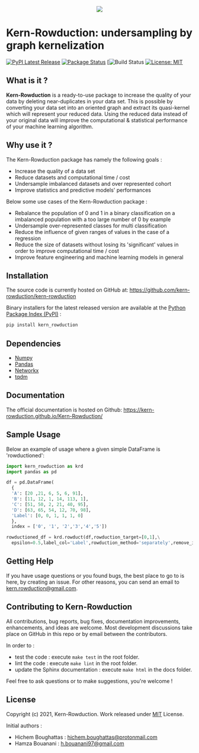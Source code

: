 <div align="center">
  <img src="https://avatars.githubusercontent.com/u/93623406?s=400&u=5ef153fb995fc34a84bc4a66fbc504a4b2d66c10&v=4"><br>
</div>

# Kern-Rowduction: undersampling by graph kernelization

[![PyPI Latest Release](https://img.shields.io/pypi/v/kern-rowduction.svg)](https://pypi.org/project/kern-rowduction/)
[![Package Status](https://img.shields.io/pypi/status/kern-rowduction.svg)](https://pypi.org/project/kern-rowduction/)
[![Build Status](https://github.com/Kern-Rowduction/Kern-Rowduction/actions/workflows/build.yaml/badge.svg?branch=main)
[![License: MIT](https://img.shields.io/badge/License-MIT-yellow.svg)](https://github.com/kern-rowduction/kern-rowduction/blob/main/LICENSE)


## What is it ?

**Kern-Rowduction** is a ready-to-use package to increase the quality of your data by deleting near-duplicates in your data set. This is possible by converting your data set into an oriented graph and extract its quasi-kernel which will represent your reduced data. Using the reduced data instead of your original data will improve the computational & statistical performance of your machine learning algorithm.

## Why use it ?

The Kern-Rowduction package has namely the following goals :
  - Increase the quality of a data set
  - Reduce datasets and computational time / cost
  - Undersample imbalanced datasets and over represented cohort
  - Improve statistics and predictive models' performances
  
Below some use cases of the Kern-Rowduction package :

  - Rebalance the population of 0 and 1 in a binary classification on a imbalanced population with a too large number of 0 by example
  - Undersample over-represented classes for multi classification
  - Reduce the influence of given ranges of values in the case of a regression
  - Reduce the size of datasets without losing its 'significant' values in order to improve computational time / cost
  - Improve feature engineering and machine learning models in general 

## Installation

The source code is currently hosted on GitHub at:
https://github.com/kern-rowduction/kern-rowduction

Binary installers for the latest released version are available at the [Python Package Index (PyPI)](https://pypi.org/project/kern-rowduction) :

```sh
pip install kern_rowduction
```

## Dependencies

- [Numpy](https://www.numpy.org)
- [Pandas](https://pandas.pydata.org/docs/)
- [Networkx](https://networkx.org/documentation/stable/index.html)
- [tqdm](https://tqdm.github.io/)

## Documentation

The official documentation is hosted on Github: https://kern-rowduction.github.io/Kern-Rowduction/

## Sample Usage

Below an example of usage where a given simple DataFrame is 'rowductioned':

```python
import kern_rowduction as krd
import pandas as pd

df = pd.DataFrame(
  {
  'A': [20 ,21, 6, 5, 6, 91],
  'B': [11, 12, 1, 14, 113, 1],
  'C': [51, 50, 2, 21, 40, 95],
  'D': [63, 65, 54, 12, 70, 98],
  'Label': [0, 0, 1, 1, 1, 0]
  },
  index = ['0', '1', '2','3','4','5'])

rowductioned_df = krd.rowduct(df,rowduction_target=[0,1],\
  epsilon=0.5,label_col='Label',rowduction_method='separately',remove_isolated_points=False)
```

## Getting Help

If you have usage questions or you found bugs, the best place to go to is here, by creating an issue. 
For other reasons, you can send an email to kern.rowduction@gmail.com.

## Contributing to Kern-Rowduction

All contributions, bug reports, bug fixes, documentation improvements, enhancements, and ideas are welcome.
Most development discussions take place on GitHub in this repo or by email between the contributors.

In order to :
  - test the code : execute ```make test``` in the root folder.
  - lint the code : execute ```make lint``` in the root folder.
  - update the Sphinx documentation : execute ```make html``` in the docs folder.

Feel free to ask questions or to make suggestions, you're welcome !

## License

Copyright (c) 2021, Kern-Rowduction. Work released under [MIT](LICENSE) License.

Initial authors : 
  - Hichem Boughattas : hichem.boughattas@protonmail.com  
  - Hamza Bouanani : h.bouanani97@gmail.com
